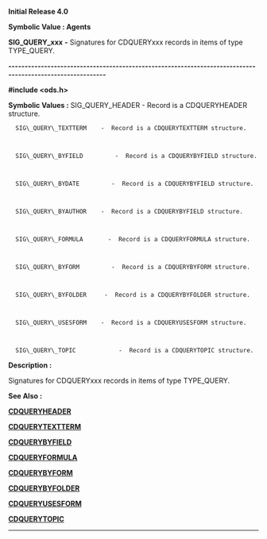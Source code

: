 




<!--
 /\* Font Definitions \*/
 @font-face
 {font-family:Helv;
 panose-1:2 11 6 4 2 2 2 3 2 4;}
@font-face
 {font-family:"Cambria Math";
 panose-1:2 4 5 3 5 4 6 3 2 4;}
 /\* Style Definitions \*/
 p.MsoNormal, li.MsoNormal, div.MsoNormal
 {margin-top:0cm;
 margin-right:0cm;
 margin-bottom:8.0pt;
 margin-left:0cm;
 line-height:107%;
 font-size:11.0pt;
 font-family:"Calibri",sans-serif;}
.MsoChpDefault
 {font-size:11.0pt;}
.MsoPapDefault
 {margin-bottom:8.0pt;
 line-height:107%;}
 /\* Page Definitions \*/
 @page WordSection1
 {size:612.0pt 792.0pt;
 margin:72.0pt 72.0pt 72.0pt 72.0pt;}
div.WordSection1
 {page:WordSection1;}
-->




**Initial Release 4.0**



**Symbolic Value : Agents**



**SIG\_QUERY\_xxx** **-** Signatures
for CDQUERYxxx records in items of type TYPE\_QUERY.


**----------------------------------------------------------------------------------------------------------**



**#include <ods.h>**


 **Symbolic Values :**      SIG\_QUERY\_HEADER         -  Record is a CDQUERYHEADER
structure.  

  

      SIG\_QUERY\_TEXTTERM    -  Record is a CDQUERYTEXTTERM structure.  

  

      SIG\_QUERY\_BYFIELD         -  Record is a CDQUERYBYFIELD structure.  

  

      SIG\_QUERY\_BYDATE         -  Record is a CDQUERYBYFIELD structure.  

  

      SIG\_QUERY\_BYAUTHOR    -  Record is a CDQUERYBYFIELD structure.  

  

      SIG\_QUERY\_FORMULA       -  Record is a CDQUERYFORMULA structure.  

  

      SIG\_QUERY\_BYFORM         -  Record is a CDQUERYBYFORM structure.  

  

      SIG\_QUERY\_BYFOLDER     -  Record is a CDQUERYBYFOLDER structure.  

  

      SIG\_QUERY\_USESFORM    -  Record is a CDQUERYUSESFORM structure.  

  

      SIG\_QUERY\_TOPIC            -  Record is a CDQUERYTOPIC structure.  

  




**Description :**



Signatures
for CDQUERYxxx records in items of type TYPE\_QUERY.


 **See Also :**


**[CDQUERYHEADER](CDQUERYHEADER.md)**


**[CDQUERYTEXTTERM](CDQUERYTEXTTERM.md)**


**[CDQUERYBYFIELD](CDQUERYBYFIELD.md)**


**[CDQUERYFORMULA](CDQUERYFORMULA.md)**


**[CDQUERYBYFORM](CDQUERYBYFORM.md)**


**[CDQUERYBYFOLDER](CDQUERYBYFOLDER.md)**


**[CDQUERYUSESFORM](CDQUERYUSESFORM.md)**


**[CDQUERYTOPIC](CDQUERYTOPIC.md)**



----------------------------------------------------------------------------------------------------------


 





